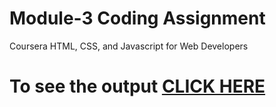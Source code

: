 # Module-3 Coding Assignment

Coursera  HTML, CSS, and Javascript for Web Developers

# To see the output [CLICK HERE]()
